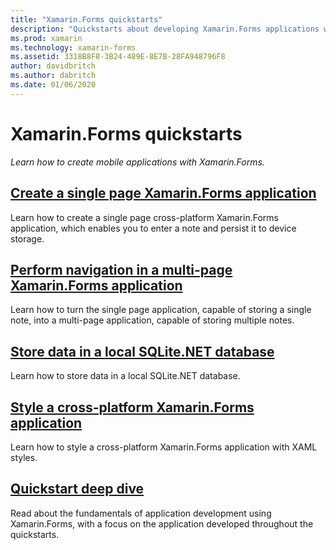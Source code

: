 ```yaml
---
title: "Xamarin.Forms quickstarts"
description: "Quickstarts about developing Xamarin.Forms applications with Visual Studio and Visual Studio for Mac."
ms.prod: xamarin
ms.technology: xamarin-forms
ms.assetid: 3318B8F8-3B24-489E-8E7B-28FA948796F8
author: davidbritch
ms.author: dabritch
ms.date: 01/06/2020
---
```


# Xamarin.Forms quickstarts

_Learn how to create mobile applications with Xamarin.Forms._

## [Create a single page Xamarin.Forms application](single-page.md)

Learn how to create a single page cross-platform Xamarin.Forms application, which enables you to enter a note and persist it to device storage.

## [Perform navigation in a multi-page Xamarin.Forms application](multi-page.md)

Learn how to turn the single page application, capable of storing a single note, into a multi-page application, capable of storing multiple notes.

## [Store data in a local SQLite.NET database](database.md)

Learn how to store data in a local SQLite.NET database.

## [Style a cross-platform Xamarin.Forms application](styling.md)

Learn how to style a cross-platform Xamarin.Forms application with XAML styles.

## [Quickstart deep dive](deepdive.md)

Read about the fundamentals of application development using Xamarin.Forms, with a focus on the application developed throughout the quickstarts.
